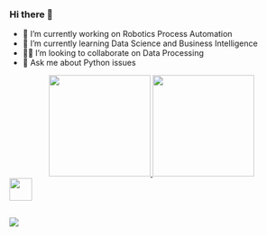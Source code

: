 ### Hi there 👋

- 🔭 I’m currently working on Robotics Process Automation  
- 🌱 I’m currently learning Data Science and Business Intelligence
- 🤝🏽 I’m looking to collaborate on Data Processing
- 💬 Ask me about Python issues

<div align="center">
  <a href="https://github.com/Peter-philipe">
  <img height="180em" src="https://github-readme-stats.vercel.app/api?username=Peter-philipe&show_icons=true&theme=tokyonight&include_all_commits=true&count_private=true"/>
  <img height="180em" src="https://github-readme-stats.vercel.app/api/top-langs/?username=Peter-philipe&layout=compact&langs_count=7&theme=tokyonight"/>
</div>

  <img hight=40 width=40 src="https://cdn.jsdelivr.net/gh/devicons/devicon/icons/python/python-original.svg"/> 
  
  ##
  
  <div>
    <a  target="_blank"><img src="https://img.shields.io/badge/LinkedIn-0077B5?style=for-the-badge&logo=linkedin&logoColor=white"  target="_blank"> </a>
  </div>
  
